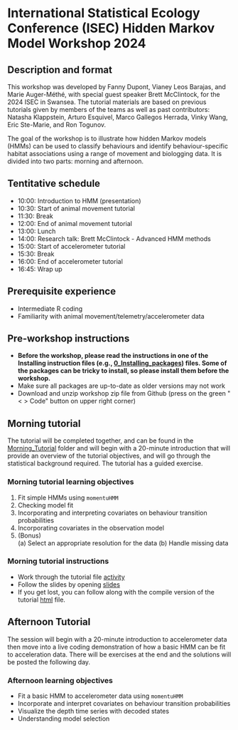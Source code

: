 # International Statistical Ecology Conference (ISEC) Hidden Markov Model Workshop 2024

## Description and format

This workshop was developed by Fanny Dupont, Vianey Leos Barajas, and Marie Auger-Méthé, with special guest speaker Brett McClintock, for the 2024 ISEC in Swansea. The tutorial materials are based on previous tutorials given by members of the teams as well as past contributors: Natasha Klappstein, Arturo Esquivel, Marco Gallegos Herrada, Vinky Wang, Eric Ste-Marie, and Ron Togunov.

The goal of the workshop is to illustrate how hidden Markov models (HMMs) can be used to classify behaviours and identify behaviour-specific habitat associations using a range of movement and biologging data. It is divided into two parts: morning and afternoon.

## Tentitative schedule

* 10:00: Introduction to HMM (presentation)
* 10:30: Start of animal movement tutorial
* 11:30: Break
* 12:00: End of animal movement tutorial
* 13:00: Lunch
* 14:00: Research talk: Brett McClintock - Advanced HMM methods
* 15:00: Start of accelerometer tutorial
* 15:30: Break
* 16:00: End of accelerometer tutorial
* 16:45: Wrap up

## Prerequisite experience

- Intermediate R coding
- Familiarity with animal movement/telemetry/accelerometer data


## Pre-workshop instructions

- **Before the workshop, please read the instructions in one of the Installing instruction files (e.g., [0_Installing_packages](./0_To_do_before_workshop/0_Installing_packages.Rmd)) files. Some of the packages can be tricky to install, so please install them before the workshop.**
- Make sure all packages are up-to-date as older versions may not work
- Download and unzip workshop zip file from Github (press on the green "< > Code" button on upper right corner)


## Morning tutorial 

The tutorial will be completed together, and can be found in the [Morning_Tutorial](./1_Morning_Tutorial/Tutorial_files) folder and will begin with a 20-minute introduction that will provide an overview of the tutorial objectives, and will go through the statistical background required. The tutorial has a guided exercise.

### Morning tutorial learning objectives

1. Fit simple HMMs using `momentuHMM`
2. Checking model fit 
3. Incorporating and interpreting covariates on behaviour transition probabilities
4. Incorporating covariates in the observation model
5. (Bonus) 	
    (a) Select an appropriate resolution for the data
    (b) Handle missing data


### Morning tutorial instructions

- Work through the tutorial file [activity](./1_Morning_Tutorial/Tutorial_Files/Tutorial_Narwhal_morning.Rmd)
- Follow the slides by opening [slides](./1_Morning_Tutorial/Morning_Slides.pptx)
- If you get lost, you can follow along with the compile version of the tutorial [html](./1_Morning_Tutorial/Tutorial_Files/Tutorial_Narwhal_morning.html) file.

## Afternoon Tutorial

The session will begin with a 20-minute introduction to accelerometer data then move into a live coding demonstration of how a basic HMM can be fit to acceleration data. There will be exercises at the end and the solutions will be posted the following day. 

### Afternoon learning objectives 

- Fit a basic HMM to accelerometer data using `momentuHMM`
- Incorporate and interpret covariates on behaviour transition probabilities
- Visualize the depth time series with decoded states
- Understanding model selection
